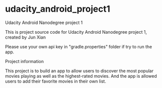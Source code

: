 # udacity_android_project1
Udacity Android Nanodegree project 1

This is project source code for Udacity Android Nanodegree project 1, created by Jun Xian

Please use your own api key in "gradle.properties" folder if try to run the app.

Project information

This project is to build an app to allow users to discover the most popular movies playing as well as the highest-rated movies. And the app is allowed users to add their favorite movies in their own list.

